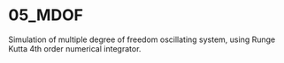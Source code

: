 # 05_MDOF
Simulation of multiple degree of freedom oscillating system, using Runge Kutta 4th order numerical integrator.
